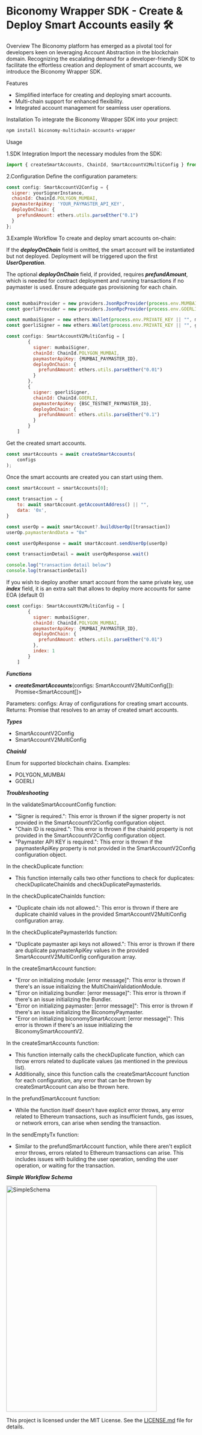 # Biconomy Wrapper SDK - Create & Deploy Smart Accounts easily 🛠️

Overview
The Biconomy platform has emerged as a pivotal tool for developers keen on leveraging Account Abstraction in the blockchain domain. Recognizing the escalating demand for a developer-friendly SDK to facilitate the effortless creation and deployment of smart accounts, we introduce the Biconomy Wrapper SDK.

Features
- Simplified interface for creating and deploying smart accounts.
- Multi-chain support for enhanced flexibility.
- Integrated account management for seamless user operations.

Installation
To integrate the Biconomy Wrapper SDK into your project:

```javascript
npm install biconomy-multichain-accounts-wrapper
```

Usage

1.SDK Integration
Import the necessary modules from the SDK:

```javascript
import { createSmartAccounts, ChainId, SmartAccountV2MultiConfig } from 'biconomy-multichain-accounts-wrapper';
```

2.Configuration
Define the configuration parameters:
```javascript
const config: SmartAccountV2Config = {
  signer: yourSignerInstance,
  chainId: ChainId.POLYGON_MUMBAI,
  paymasterApiKey: 'YOUR_PAYMASTER_API_KEY',
  deployOnChain: {
    prefundAmount: ethers.utils.parseEther("0.1")
  }
};
```

3.Example Workflow
To create and deploy smart accounts on-chain:

If the ***deployOnChain*** field is omitted, the smart account will be instantiated but not deployed. Deployment will be triggered upon the first ***UserOperation***.

The optional ***deployOnChain*** field, if provided, requires ***prefundAmount***, which is needed for contract deployment and running transactions if no paymaster is used. Ensure adequate gas provisioning for each chain.

```javascript

const mumbaiProvider = new providers.JsonRpcProvider(process.env.MUMBAI_RPC_URL)  
const goerliProvider = new providers.JsonRpcProvider(process.env.GOERLI_RPC_URL)  

const mumbaiSigner = new ethers.Wallet(process.env.PRIVATE_KEY || "", mumbaiProvider);
const goerliSigner = new ethers.Wallet(process.env.PRIVATE_KEY || "", goerliProvider);

const configs: SmartAccountV2MultiConfig = [
        { 
          signer: mumbaiSigner,
          chainId: ChainId.POLYGON_MUMBAI,
          paymasterApiKey: {MUMBAI_PAYMASTER_ID},
          deployOnChain: {
            prefundAmount: ethers.utils.parseEther("0.01")
          }
        },
        { 
          signer: goerliSigner,
          chainId: ChainId.GOERLI,
          paymasterApiKey: {BSC_TESTNET_PAYMASTER_ID},
          deployOnChain: {
            prefundAmount: ethers.utils.parseEther("0.1")
          }
        }
    ]
```

Get the created smart accounts.

```javascript
const smartAccounts = await createSmartAccounts(
    configs
);
```


Once the smart accounts are created you can start using them.

```javascript
const smartAccount = smartAccounts[0];
  
const transaction = {
    to: await smartAccount.getAccountAddress() || "",
    data: '0x',
}

const userOp = await smartAccount?.buildUserOp([transaction])
userOp.paymasterAndData = "0x"

const userOpResponse = await smartAccount.sendUserOp(userOp)

const transactionDetail = await userOpResponse.wait()

console.log("transaction detail below")
console.log(transactionDetail)
```

If you wish to deploy another smart account from the same private key, use ***index*** field, it is an extra salt that allows to deploy more accounts for same EOA (default 0)

```javascript
const configs: SmartAccountV2MultiConfig = [
        { 
          signer: mumbaiSigner,
          chainId: ChainId.POLYGON_MUMBAI,
          paymasterApiKey: {MUMBAI_PAYMASTER_ID},
          deployOnChain: {
            prefundAmount: ethers.utils.parseEther("0.01")
          },
          index: 1
        }
    ]
```

***Functions***
- ***createSmartAccounts***(configs: SmartAccountV2MultiConfig[]): Promise<SmartAccount[]>

Parameters:
configs: Array of configurations for creating smart accounts.
Returns: Promise that resolves to an array of created smart accounts.

***Types***
- SmartAccountV2Config
- SmartAccountV2MultiConfig

***ChainId***

Enum for supported blockchain chains. Examples:
- POLYGON_MUMBAI
- GOERLI

***Troubleshooting***

In the validateSmartAccountConfig function:

- "Signer is required.": This error is thrown if the signer property is not provided in the SmartAccountV2Config configuration object.
- "Chain ID is required.": This error is thrown if the chainId property is not provided in the SmartAccountV2Config configuration object.
- "Paymaster API KEY is required.": This error is thrown if the paymasterApiKey property is not provided in the SmartAccountV2Config configuration object.

In the checkDuplicate function:

- This function internally calls two other functions to check for duplicates: checkDuplicateChainIds and checkDuplicatePaymasterIds.

In the checkDuplicateChainIds function:

- "Duplicate chain ids not allowed.": This error is thrown if there are duplicate chainId values in the provided SmartAccountV2MultiConfig configuration array.

In the checkDuplicatePaymasterIds function:

- "Duplicate paymaster api keys not allowed.": This error is thrown if there are duplicate paymasterApiKey values in the provided SmartAccountV2MultiConfig configuration array.

In the createSmartAccount function:

- "Error on initializing module: [error message]": This error is thrown if there's an issue initializing the MultiChainValidationModule.
- "Error on initializing bundler: [error message]": This error is thrown if there's an issue initializing the Bundler.
- "Error on initializing paymaster: [error message]": This error is thrown if there's an issue initializing the BiconomyPaymaster.
- "Error on initializing biconomySmartAccount: [error message]": This error is thrown if there's an issue initializing the BiconomySmartAccountV2.

In the createSmartAccounts function:

- This function internally calls the checkDuplicate function, which can throw errors related to duplicate values (as mentioned in the previous list).
- Additionally, since this function calls the createSmartAccount function for each configuration, any error that can be thrown by createSmartAccount can also be thrown here.

In the prefundSmartAccount function:

- While the function itself doesn't have explicit error throws, any error related to Ethereum transactions, such as insufficient funds, gas issues, or network errors, can arise when sending the transaction.

In the sendEmptyTx function:

- Similar to the prefundSmartAccount function, while there aren't explicit error throws, errors related to Ethereum transactions can arise. This includes issues with building the user operation, sending the user operation, or waiting for the transaction.

***Simple Workflow Schema***

<img src="./assets/Graph.drawio.png" width="400" height="600" alt="SimpleSchema">

This project is licensed under the MIT License. See the [LICENSE.md](./LICENSE.md) file for details.
